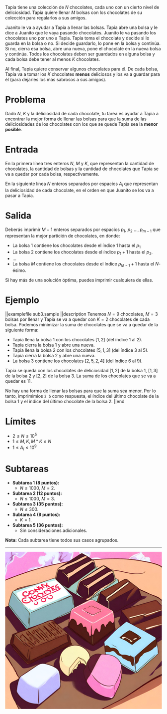 Tapia tiene una colección de $N$ chocolates, cada uno con un cierto nivel de deliciosidad. Tapia quiere llenar $M$ bolsas con los chocolates de su colección para regalarlos a sus amigos.

Juanito le va a ayudar a Tapia a llenar las bolsas. Tapia abre una bolsa y le dice a Juanito que le vaya pasando chocolates. Juanito le va pasando los chocolates uno por uno a Tapia. Tapia toma el chocolate y decide si lo guarda en la bolsa o no. Si decide guardarlo, lo pone en la bolsa y continúa. Si no, cierra esa bolsa, abre una nueva, pone el chocolate en la nueva bolsa y continúa. Todos los chocolates deben ser guardados en alguna bolsa y cada bolsa debe tener al menos $K$ chocolates.

Al final, Tapia quiere conservar algunos chocolates para él. De cada bolsa, Tapia va a tomar los $K$ chocolates **menos** deliciosos y los va a guardar para él (para dejarles los más sabrosos a sus amigos).

# Problema

Dado $N$, $K$ y la deliciosidad de cada chocolate, tu tarea es ayudar a Tapia a encontrar la mejor forma de llenar las bolsas para que la suma de las deliciosidades de los chocolates con los que se quede Tapia sea la **menor posible**.

# Entrada

En la primera línea tres enteros $N$, $M$ y $K$, que representan la cantidad de chocolates, la cantidad de bolsas y la cantidad de chocolates que Tapia se va a quedar por cada bolsa, respectivamente.

En la siguiente línea $N$ enteros separados por espacios $A_i$ que representan la deliciosidad de cada chocolate, en el orden en que Juanito se los va a pasar a Tapia.

# Salida

Deberás imprimir $M-1$ enteros separados por espacios $p_1$, $p_2$ ..., $p_{m-1}$ que representan la mejor partición de chocolates, en donde:

- La bolsa $1$ contiene los chocolates desde el índice $1$ hasta el $p_1$
- La bolsa $2$ contiene los chocolates desde el índice $p_1 + 1$ hasta el $p_2$.
- ...
- La bolsa $M$ contiene los chocolates desde el índice $p_{M-1} + 1$ hasta el $N$-ésimo.

Si hay más de una solución óptima, puedes imprimir cualquiera de ellas.

# Ejemplo

||examplefile
sub3.sample
||description
Tenemos $N = 9$ chocolates, $M = 3$ bolsas por llenar y Tapia se va a quedar con $K = 2$ chocolates de cada bolsa. Podemos minimizar la suma de chocolates que se va a quedar de la siguiente forma:

- Tapia llena la bolsa $1$ con los chocolates $[1, 2]$ (del índice $1$ al $2$).
- Tapia cierra la bolsa $1$ y abre una nueva.
- Tapia llena la bolsa $2$ con los chocolates $[5, 1, 3]$ (del índice $3$ al $5$).
- Tapia cierra la bolsa $2$ y abre una nueva.
- La bolsa $3$ contiene los chocolates $[2, 5, 2, 4]$ (del índice $6$ al $9$).

Tapia se queda con los chocolates de deliciosidad $[1, 2]$ de la bolsa $1$, $[1, 3]$ de la bolsa $2$ y $[2, 2]$ de la bolsa $3$. La suma de los chocolates que se va a quedar es $11$.

No hay una forma de llenar las bolsas para que la suma sea menor. Por lo tanto, imprimimios `2 5` como respuesta, el índice del último chocolate de la bolsa $1$ y el índice del último chocolate de la bolsa $2$.
||end

# Límites

- $2 \leq N \leq 10^5$
- $1 \leq M, K, M*K \leq N$
- $1 \leq A_i \leq 10^9$

# Subtareas

- **Subtarea 1 (8 puntos):**
  - $N \leq 1000$, $M = 2$.
- **Subtarea 2 (12 puntos):**
  - $N \leq 1000$, $M = 3$.
- **Subtarea 3 (35 puntos):**
  - $N \leq 300$.
- **Subtarea 4 (9 puntos):**
  - $K = 1$.
- **Subtarea 5 (36 puntos):**
  - Sin consideraciones adicionales.

**Nota:** Cada subtarea tiene todos sus casos agrupados.

---

![Chocolates](chocolates.jpg 'Chocolates.')
